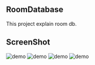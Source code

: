 ## RoomDatabase
This project explain room db.

## ScreenShot


![demo](https://github.com/webaddicted/RoomDatabase/blob/master/screenshot/home.png)
![demo](https://github.com/webaddicted/RoomDatabase/blob/master/screenshot/add_user.png)
![demo](https://github.com/webaddicted/RoomDatabase/blob/master/screenshot/all_user.png)
![demo](https://github.com/webaddicted/RoomDatabase/blob/master/screenshot/delete_user.png)

